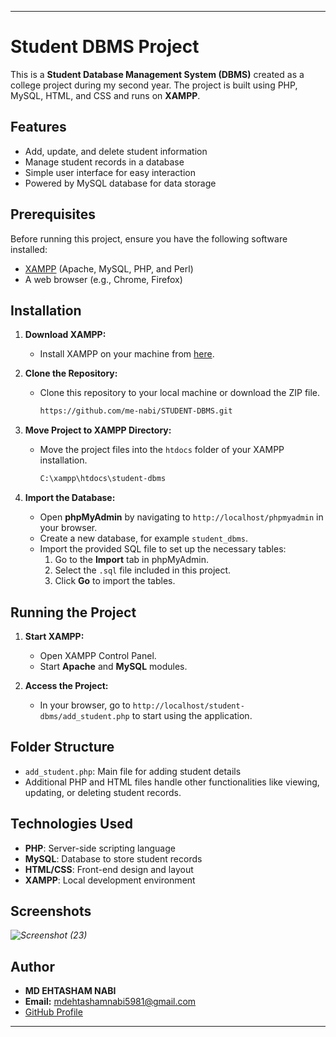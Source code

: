 

---

# Student DBMS Project

This is a **Student Database Management System (DBMS)** created as a college project during my second year. The project is built using PHP, MySQL, HTML, and CSS and runs on **XAMPP**.

## Features

- Add, update, and delete student information
- Manage student records in a database
- Simple user interface for easy interaction
- Powered by MySQL database for data storage

## Prerequisites

Before running this project, ensure you have the following software installed:

- [XAMPP](https://www.apachefriends.org/download.html) (Apache, MySQL, PHP, and Perl)
- A web browser (e.g., Chrome, Firefox)

## Installation

1. **Download XAMPP:**
   - Install XAMPP on your machine from [here](https://www.apachefriends.org/index.html).

2. **Clone the Repository:**
   - Clone this repository to your local machine or download the ZIP file.
     ```bash
     https://github.com/me-nabi/STUDENT-DBMS.git
     ```

3. **Move Project to XAMPP Directory:**
   - Move the project files into the `htdocs` folder of your XAMPP installation.
     ```bash
     C:\xampp\htdocs\student-dbms
     ```

4. **Import the Database:**
   - Open **phpMyAdmin** by navigating to `http://localhost/phpmyadmin` in your browser.
   - Create a new database, for example `student_dbms`.
   - Import the provided SQL file to set up the necessary tables:
     1. Go to the **Import** tab in phpMyAdmin.
     2. Select the `.sql` file included in this project.
     3. Click **Go** to import the tables.

## Running the Project

1. **Start XAMPP:**
   - Open XAMPP Control Panel.
   - Start **Apache** and **MySQL** modules.

2. **Access the Project:**
   - In your browser, go to `http://localhost/student-dbms/add_student.php` to start using the application.

## Folder Structure

- `add_student.php`: Main file for adding student details
- Additional PHP and HTML files handle other functionalities like viewing, updating, or deleting student records.

## Technologies Used

- **PHP**: Server-side scripting language
- **MySQL**: Database to store student records
- **HTML/CSS**: Front-end design and layout
- **XAMPP**: Local development environment

## Screenshots

*![Screenshot (23)](https://github.com/user-attachments/assets/4db70c56-6c9f-4eba-b292-08fc82986fcc)*


## Author

- **MD EHTASHAM NABI**
- **Email:** mdehtashamnabi5981@gmail.com
- [GitHub Profile](https://github.com/me-nabi)

---

